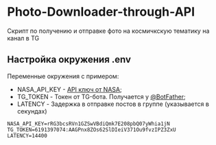 # Photo-Downloader-through-API

Скрипт по получению и отправке фото на космичкскую тематику на канал в TG

## Настройка окружения .env

Переменные окружения с примером:

- NASA_API_KEY - [API ключ от NASA](https://api.nasa.gov/);
- TG_TOKEN - Токен от TG-бота. Получается у [@BotFather](https://t.me/BotFather);
- LATENCY - Задержка в отправке постов в группе (указывается в секундах)

```
NASA_API_KEY=rRG3bcsRVn1GZSwVBdiQmk7E208pbQ07yWhia1jN
TG_TOKEN=6191397074:AAGPnx8ZOs62SlDIeiV371Ou9fvzIPZ3ZxU
LATENCY=14400
```
